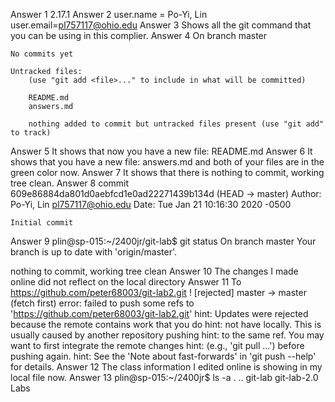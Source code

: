 Answer 1
    2.17.1
Answer 2
    user.name = Po-Yi, Lin  
    user.email=pl757117@ohio.edu
Answer 3
    Shows all the git command that you can be using in this complier.
Answer 4
    On branch master

    No commits yet

    Untracked files:
        (use "git add <file>..." to include in what will be committed)

	    README.md
	    answers.md

        nothing added to commit but untracked files present (use "git add" to track)
Answer 5
    It shows that now you have a new file: README.md
Answer 6
    It shows that you have a new file: answers.md and both of your files are in the green color now.
Answer 7
    It shows that there is nothing to commit, working tree clean.
Answer 8
    commit 609e86884da801d0aebfcd1e0ad22271439b134d (HEAD -> master)
Author: Po-Yi, Lin <pl757117@ohio.edu>
Date:   Tue Jan 21 10:16:30 2020 -0500

    Initial commit
Answer 9
    plin@sp-015:~/2400jr/git-lab$ git status
On branch master
Your branch is up to date with 'origin/master'.

nothing to commit, working tree clean
Answer 10
    The changes I made online did not reflect on the local directory
Answer 11
    To https://github.com/peter68003/git-lab2.git
 ! [rejected]        master -> master (fetch first)
error: failed to push some refs to 'https://github.com/peter68003/git-lab2.git'
hint: Updates were rejected because the remote contains work that you do
hint: not have locally. This is usually caused by another repository pushing
hint: to the same ref. You may want to first integrate the remote changes
hint: (e.g., 'git pull ...') before pushing again.
hint: See the 'Note about fast-forwards' in 'git push --help' for details.
Answer 12
    The class information I edited online is showing in my local file now.
Answer 13
    plin@sp-015:~/2400jr$ ls -a
.  ..  git-lab	git-lab-2.0  Labs

